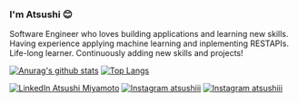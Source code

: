 ### I'm Atsushi :blush:

Software Engineer who loves building applications and learning new skills. Having experience applying machine learning and inplementing RESTAPIs. Life-long learner. Continuously adding new skills and projects!

[![Anurag's github stats](https://github-readme-stats.vercel.app/api?username=atsushii&show_icons=true&theme=tokyonight)](https://github.com/anuraghazra/github-readme-stats)
[![Top Langs](https://github-readme-stats.vercel.app/api/top-langs/?username=atsushii&layout=compact&theme=tokyonight)](https://github.com/anuraghazra/github-readme-stats)

[![LinkedIn Atsushi Miyamoto](https://img.shields.io/badge/LinkedIn-Atsushi%20Miyamoto-blue?style=flat&logo=LinkedIn)](https://www.linkedin.com/in/atsushi-miyamoto-aa38a3180/)
[![Instagram atsushiii](https://img.shields.io/badge/Instagram-atsuhiii__-orange?style=flat&logo=Instagram)](https://www.instagram.com/atsushiii_/)
[![Instagram atsushiii](https://img.shields.io/badge/Docker-atsushiiii-9cf?style=flat&logo=Docker)](https://hub.docker.com/u/atsushiiii)
